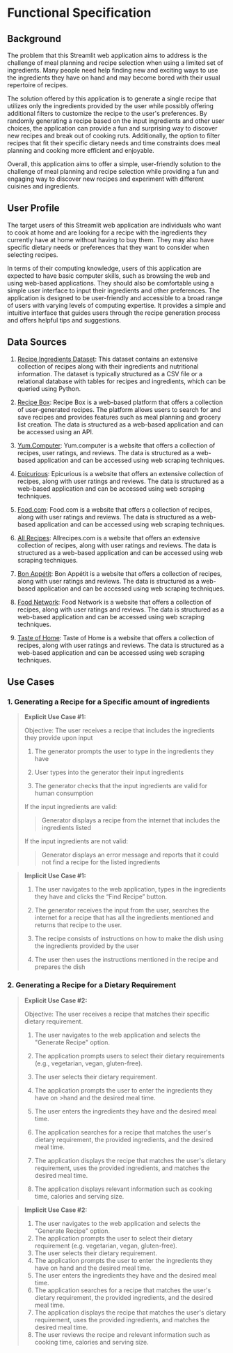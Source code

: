 # Functional Specification

## Background

The problem that this Streamlit web application aims to address is the challenge of meal planning and recipe selection when using a limited set of ingredients. Many people need help finding new and exciting ways to use the ingredients they have on hand and may become bored with their usual repertoire of recipes.

The solution offered by this application is to generate a single recipe that utilizes only the ingredients provided by the user while possibly offering additional filters to customize the recipe to the user's preferences. By randomly generating a recipe based on the input ingredients and other user choices, the application can provide a fun and surprising way to discover new recipes and break out of cooking ruts. Additionally, the option to filter recipes that fit their specific dietary needs and time constraints does meal planning and cooking more efficient and enjoyable.

Overall, this application aims to offer a simple, user-friendly solution to the challenge of meal planning and recipe selection while providing a fun and engaging way to discover new recipes and experiment with different cuisines and ingredients.

## User Profile

The target users of this Streamlit web application are individuals who want to cook at home and are looking for a recipe with the ingredients they currently have at home without having to buy them. They may also have specific dietary needs or preferences that they want to consider when selecting recipes.

In terms of their computing knowledge, users of this application are expected to have basic computer skills, such as browsing the web and using web-based applications. They should also be comfortable using a simple user interface to input their ingredients and other preferences. The application is designed to be user-friendly and accessible to a broad range of users with varying levels of computing expertise. It provides a simple and intuitive interface that guides users through the recipe generation process and offers helpful tips and suggestions.

## Data Sources

1. [Recipe Ingredients Dataset](https://www.kaggle.com/datasets/kaggle/recipe-ingredients-dataset?select=test.json): This dataset contains an extensive collection of recipes along with their ingredients and nutritional information. The dataset is typically structured as a CSV file or a relational database with tables for recipes and ingredients, which can be queried using Python.

2. [Recipe Box](https://eightportions.com/datasets/Recipes/#fn:1): Recipe Box is a web-based platform that offers a collection of user-generated recipes. The platform allows users to search for and save recipes and provides features such as meal planning and grocery list creation. The data is structured as a web-based application and can be accessed using an API.

3. [Yum.Computer](https://yum.computer/Recipes): Yum.computer is a website that offers a collection of recipes, user ratings, and reviews. The data is structured as a web-based application and can be accessed using web scraping techniques.

4. [Epicurious](https://www.epicurious.com/): Epicurious is a website that offers an extensive collection of recipes, along with user ratings and reviews. The data is structured as a web-based application and can be accessed using web scraping techniques.

5. [Food.com](https://www.food.com/): Food.com is a website that offers a collection of recipes, along with user ratings and reviews. The data is structured as a web-based application and can be accessed using web scraping techniques.

6. [All Recipes](https://www.allrecipes.com/): Allrecipes.com is a website that offers an extensive collection of recipes, along with user ratings and reviews. The data is structured as a web-based application and can be accessed using web scraping techniques.

7. [Bon Appétit](https://www.bonappetit.com/recipes): Bon Appétit is a website that offers a collection of recipes, along with user ratings and reviews. The data is structured as a web-based application and can be accessed using web scraping techniques.

8. [Food Network](https://www.foodnetwork.com/recipes/): Food Network is a website that offers a collection of recipes, along with user ratings and reviews. The data is structured as a web-based application and can be accessed using web scraping techniques.

9. [Taste of Home](https://www.tasteofhome.com/recipes/): Taste of Home is a website that offers a collection of recipes, along with user ratings and reviews. The data is structured as a web-based application and can be accessed using web scraping techniques.

## Use Cases

### 1. Generating a Recipe for a Specific amount of ingredients

>**Explicit Use Case #1:**
>
>Objective: The user receives a recipe that includes the ingredients they provide upon input
>
>1. The generator prompts the user to type in the ingredients they have
>
>2. User types into the generator their input ingredients
>
>3. The generator checks that the input ingredients are valid for human consumption
>
>If the input ingredients are valid:
>
>>Generator displays a recipe from the internet that includes the ingredients listed
>
>If the input ingredients are not valid:
>>Generator displays an error message and reports that it could not find a recipe for the listed ingredients

>**Implicit Use Case #1:**
>
>1. The user navigates to the web application, types in the ingredients they have and clicks the “Find Recipe” button.
>
>2. The generator receives the input from the user, searches the internet for a recipe that has all the ingredients mentioned and returns that recipe to the user.
>
>3. The recipe consists of instructions on how to make the dish using the ingredients provided by the user
>
>4. The user then uses the instructions mentioned in the recipe and prepares the dish

### 2. Generating a Recipe for a Dietary Requirement

>**Explicit Use Case #2:**
>
>Objective: The user receives a recipe that matches their specific dietary requirement.
>
>1. The user navigates to the web application and selects the "Generate Recipe" option.
>
>2. The application prompts users to select their dietary requirements (e.g., vegetarian, vegan, gluten-free).
>
>3. The user selects their dietary requirement.
>
>4. The application prompts the user to enter the ingredients they have on >hand and the desired meal time.
>
>5. The user enters the ingredients they have and the desired meal time.
>
>6. The application searches for a recipe that matches the user's dietary requirement, the provided ingredients, and the desired meal time.
>
>7. The application displays the recipe that matches the user's dietary requirement, uses the provided ingredients, and matches the desired meal time.
>
>8. The application displays relevant information such as cooking time, calories and serving size.


>**Implicit Use Case #2:**
>
>1. The user navigates to the web application and selects the "Generate Recipe" option.
>2. The application prompts the user to select their dietary requirement (e.g. vegetarian, vegan, gluten-free).
>3. The user selects their dietary requirement.
>4. The application prompts the user to enter the ingredients they have on hand and the desired meal time.
>5. The user enters the ingredients they have and the desired meal time.
>6. The application searches for a recipe that matches the user's dietary requirement, the provided ingredients, and the desired meal time.
>7. The application displays the recipe that matches the user's dietary requirement, uses the provided ingredients, and matches the desired meal time.
>8. The user reviews the recipe and relevant information such as cooking time, calories and serving size.

